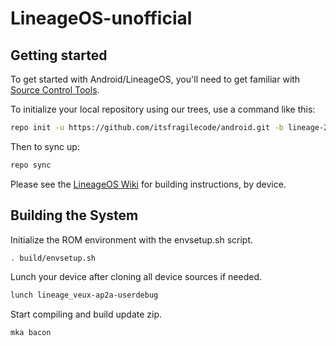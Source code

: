 LineageOS-unofficial
====================

Getting started
---------------

To get started with Android/LineageOS, you'll need to get familiar with [Source Control Tools](https://source.android.com/setup/develop).

To initialize your local repository using our trees, use a command like this:

```sh
repo init -u https://github.com/itsfragilecode/android.git -b lineage-21.0 --git-lfs
```

Then to sync up:

```sh
repo sync
```

Please see the [LineageOS Wiki](https://wiki.lineageos.org/) for building instructions, by device.

Building the System
-------------------
Initialize the ROM environment with the envsetup.sh script.

```bash
. build/envsetup.sh
```

Lunch your device after cloning all device sources if needed.

```bash
lunch lineage_veux-ap2a-userdebug
```

Start compiling and build update zip.

```bash
mka bacon
```

